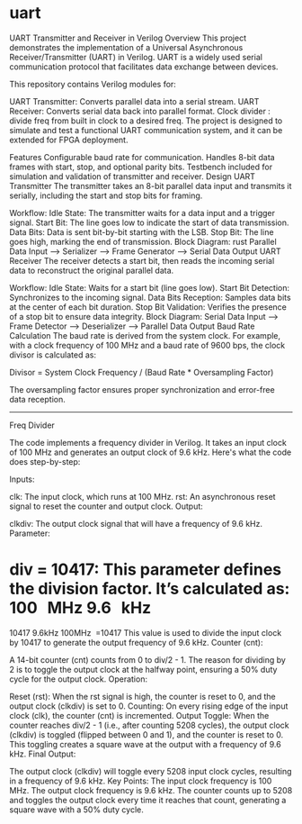 # uart
UART Transmitter and Receiver in Verilog
Overview
This project demonstrates the implementation of a Universal Asynchronous Receiver/Transmitter (UART) in Verilog. UART is a widely used serial communication protocol that facilitates data exchange between devices.

This repository contains Verilog modules for:

UART Transmitter: Converts parallel data into a serial stream.
UART Receiver: Converts serial data back into parallel format.
Clock divider : divide freq from built in clock to a desired freq.
The project is designed to simulate and test a functional UART communication system, and it can be extended for FPGA deployment.

Features
Configurable baud rate for communication.
Handles 8-bit data frames with start, stop, and optional parity bits.
Testbench included for simulation and validation of transmitter and receiver.
Design
UART Transmitter
The transmitter takes an 8-bit parallel data input and transmits it serially, including the start and stop bits for framing.

Workflow:
Idle State: The transmitter waits for a data input and a trigger signal.
Start Bit: The line goes low to indicate the start of data transmission.
Data Bits: Data is sent bit-by-bit starting with the LSB.
Stop Bit: The line goes high, marking the end of transmission.
Block Diagram:
rust
Parallel Data Input --> Serializer --> Frame Generator --> Serial Data Output
UART Receiver
The receiver detects a start bit, then reads the incoming serial data to reconstruct the original parallel data.

Workflow:
Idle State: Waits for a start bit (line goes low).
Start Bit Detection: Synchronizes to the incoming signal.
Data Bits Reception: Samples data bits at the center of each bit duration.
Stop Bit Validation: Verifies the presence of a stop bit to ensure data integrity.
Block Diagram:
Serial Data Input --> Frame Detector --> Deserializer --> Parallel Data Output
Baud Rate Calculation
The baud rate is derived from the system clock. For example, with a clock frequency of 100 MHz and a baud rate of 9600 bps, the clock divisor is calculated as:

Divisor = System Clock Frequency / (Baud Rate * Oversampling Factor)

The oversampling factor ensures proper synchronization and error-free data reception.

---------------------------------------------------------------------------------------
Freq Divider

The code implements a frequency divider in Verilog. It takes an input clock of 100 MHz and generates an output clock of 9.6 kHz. Here's what the code does step-by-step:

Inputs:

clk: The input clock, which runs at 100 MHz.
rst: An asynchronous reset signal to reset the counter and output clock.
Output:

clkdiv: The output clock signal that will have a frequency of 9.6 kHz.
Parameter:

div = 10417: This parameter defines the division factor. It’s calculated as:
100
 
MHz
9.6
 
kHz
=
10417
9.6kHz
100MHz
​
 =10417
This value is used to divide the input clock by 10417 to generate the output frequency of 9.6 kHz.
Counter (cnt):

A 14-bit counter (cnt) counts from 0 to div/2 - 1. The reason for dividing by 2 is to toggle the output clock at the halfway point, ensuring a 50% duty cycle for the output clock.
Operation:

Reset (rst): When the rst signal is high, the counter is reset to 0, and the output clock (clkdiv) is set to 0.
Counting: On every rising edge of the input clock (clk), the counter (cnt) is incremented.
Output Toggle: When the counter reaches div/2 - 1 (i.e., after counting 5208 cycles), the output clock (clkdiv) is toggled (flipped between 0 and 1), and the counter is reset to 0.
This toggling creates a square wave at the output with a frequency of 9.6 kHz.
Final Output:

The output clock (clkdiv) will toggle every 5208 input clock cycles, resulting in a frequency of 9.6 kHz.
Key Points:
The input clock frequency is 100 MHz.
The output clock frequency is 9.6 kHz.
The counter counts up to 5208 and toggles the output clock every time it reaches that count, generating a square wave with a 50% duty cycle.






